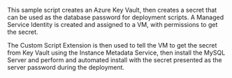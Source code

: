 This sample script creates an Azure Key Vault, then creates a secret that can be used as the database password for deployment scripts. A Managed Service Identity is created and assigned to a VM, with permissions to get the secret.

The Custom Script Extension is then used to tell the VM to get the secret from Key Vault using the Instance Metadata Service, then install the MySQL Server and perform and automated install with the secret presented as the server password during the deployment.